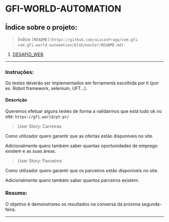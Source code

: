 # GFI-WORLD-AUTOMATION

## Índice sobre o projeto:

> Índice `[README](https://github.com/uLucasFraga/com.gfi-com.gfi.world-automation/blob/master/README.md)`:

1. [DESAFIO_WEB](https://github.com/uLucasFraga/com.gfi-com.gfi.world-automation/blob/master/web/DESAFIO_WEB.md)

---

### Instruções:
Os testes deverão ser implementados em ferramenta escolhida por ti (por ex. Robot framework, selenium, UFT…).

#### Descrição
Queremos efetuar alguns testes de forma a validarmos que está tudo ok no site: `https://gfi.world/pt-pt/`

 
> User Story: Carreiras

Como utilizador quero garantir que as ofertas estão disponíveis no site.

Adicionalmente quero também saber quantas oportunidades de emprego existem e as suas áreas.

> User Story: Parceiros

Como utilizador quero garantir que os parceiros estão disponíveis no site.

Adicionalmente quero também saber quantos parceiros existem.


### Resumo: 
O objetivo é demonstrares os resultados na conversa da próxima segunda-feira.

---

